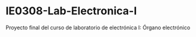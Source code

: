# IE0308-Lab-Electronica-I
Proyecto final del curso de laboratorio de electrónica I: Órgano electrónico
